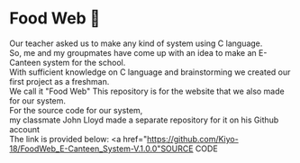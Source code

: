 # Food Web 🍮

Our teacher asked us to make any kind of system using C language.<br>
So, me and my groupmates have come up with an idea to make an E-Canteen system for the school.<br>
With sufficient knowledge on C language and brainstorming we created our first project as a freshman.<br>
We call it "Food Web"
This repository is for the website that we also made for our system. <br>
For the source code for our system, <br>
my classmate John Lloyd made a separate repository for it on his Github account<br>
The link is provided below: 
<a href="https://github.com/Kiyo-18/FoodWeb_E-Canteen_System-V.1.0.0"SOURCE CODE</a>
